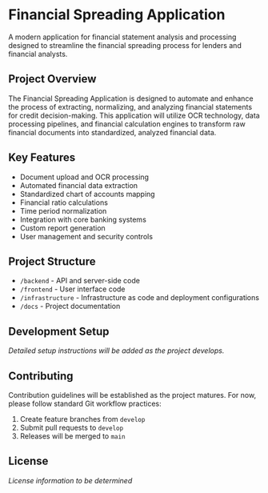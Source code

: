 # Financial Spreading Application

A modern application for financial statement analysis and processing designed to streamline the financial spreading process for lenders and financial analysts.

## Project Overview

The Financial Spreading Application is designed to automate and enhance the process of extracting, normalizing, and analyzing financial statements for credit decision-making. This application will utilize OCR technology, data processing pipelines, and financial calculation engines to transform raw financial documents into standardized, analyzed financial data.

## Key Features

- Document upload and OCR processing
- Automated financial data extraction
- Standardized chart of accounts mapping
- Financial ratio calculations
- Time period normalization
- Integration with core banking systems
- Custom report generation
- User management and security controls

## Project Structure

- `/backend` - API and server-side code
- `/frontend` - User interface code
- `/infrastructure` - Infrastructure as code and deployment configurations
- `/docs` - Project documentation

## Development Setup

*Detailed setup instructions will be added as the project develops.*

## Contributing

Contribution guidelines will be established as the project matures. For now, please follow standard Git workflow practices:

1. Create feature branches from `develop`
2. Submit pull requests to `develop`
3. Releases will be merged to `main`

## License

*License information to be determined*